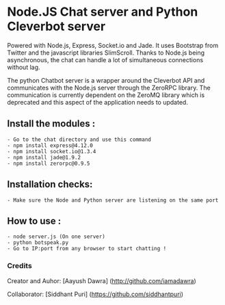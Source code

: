 Node.JS Chat server and Python Cleverbot server
===

Powered with Node.js, Express, Socket.io and Jade. It uses Bootstrap from Twitter and the javascript libraries SlimScroll.
Thanks to Node.js being asynchronous, the chat can handle a lot of simultaneous connections without lag.

The python Chatbot server is a wrapper around the Cleverbot API and communicates with the Node.js server through the ZeroRPC library. The communication is currently dependent on the ZeroMQ library which is deprecated and this aspect of the application needs to updated.

## Install the modules :

	- Go to the chat directory and use this command
	- npm install express@4.12.0
	- npm install socket.io@1.3.4
	- npm install jade@1.9.2
	- npm install zerorpc@0.9.5

## Installation checks:
	- Make sure the Node and Python server are listening on the same port

## How to use :

	- node server.js (On one server)
	- python botspeak.py
	- Go to IP:port from any browser to start chatting !

### Credits

Creator and Auhor: [Aayush Dawra] (http://github.com/iamadawra)

Collaborator: [Siddhant Puri] (https://github.com/siddhantpuri)
